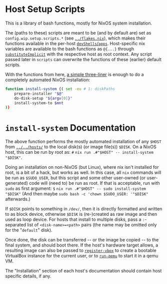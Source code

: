 
# Host Setup Scripts

This is a library of bash functions, mostly for NixOS system installation.

The (paths to these) scripts are meant to be (and by default are) set as `config.wip.setup.scripts.*` (see [`../flakes.nix`](../flakes.nix)), which makes their functions available in the per-host [`devShells`/`apps`](../flakes.nix#mkSystemsFlake).
Host-specific nix variables are available to the bash functions as `@{...}` through [`substituteImplicit`](../scripts.nix#substituteImplicit) with the respective host as root context.
Any script passed later in `scripts` can overwrite the functions of these (earlier) default scripts.

With the functions from here, [a simple three-liner](../install.sh) is enough to do a completely automated NixOS installation:
```bash
function install-system {( set -eu # 1: diskPaths
    prepare-installer "$@"
    do-disk-setup "${argv[0]}"
    install-system-to $mnt
)}
```


# `install-system` Documentation

The above function performs the mostly automated installation of any `$HOST` from [`../../hosts/`](../../hosts/) to the local disk(s) (or image file(s)) `$DISK`.
On a NixOS host, this can be run by root as: `#` `nix run .#"$HOST" -- install-system "$DISK"`.

Doing an installation on non-NixOS (but Linux), where nix isn't installed for root, is a bit of a hack, but works as well.
In this case, all `nix` commands will be run as `$SUDO_USER`, but this script and some other user-owned (or user-generated) code will (need to) be run as root.
If that is acceptable, run with `sudo` as first argument: `$` `nix run .#"$HOST" -- sudo install-system "$DISK"` (And then maybe `sudo bash -c 'chown $SUDO_USER: '"$DISK"` afterwards.)

If `$DISK` points to something in `/dev/`, then it is directly formatted and written to as block device, otherwise `$DISK` is (re-)created as raw image and then used as loop device.
For hosts that install to multiple disks, pass a `:`-separated list of `<disk-name>=<path>` pairs (the name may be omitted only for the "`default`" disk).

Once done, the disk can be transferred -- or the image be copied -- to the final system, and should boot there.
If the host's hardware target allows, a resulting image can also be passed to [`register-vbox`](../maintenance.sh#register-vbox) to create a bootable VirtualBox instance for the current user, or to [`run-qemu`](../maintenance.sh#run-qemu) to start it in a qemu VM.

The "Installation" section of each host's documentation should contain host specific details, if any.

